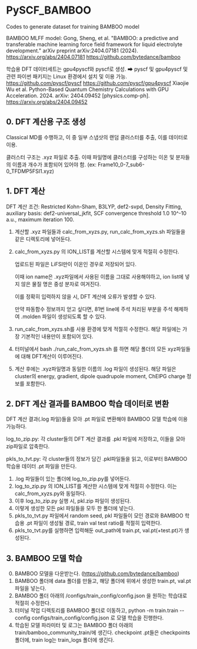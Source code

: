 # PySCF_BAMBOO
Codes to generate dataset for training BAMBOO model

BAMBOO MLFF model:
Gong, Sheng, et al. "BAMBOO: a predictive and transferable machine learning force field framework for liquid electrolyte development." arXiv preprint arXiv:2404.07181 (2024). https://arxiv.org/abs/2404.07181
https://github.com/bytedance/bamboo

학습용 DFT 데이터세트는 gpu4pyscf와 pyscf로 생성. ➡ pyscf 및 gpu4pyscf 및 관련 파이썬 패키지는 Linux 환경에서 설치 및 이용 가능. 
https://github.com/pyscf/pyscf
https://github.com/pyscf/gpu4pyscf
Xiaojie Wu et al. Python-Based Quantum Chemistry Calculations with GPU Acceleration. 2024.
arXiv: 2404.09452 [physics.comp-ph].
https://arxiv.org/abs/2404.09452

## 0. DFT 계산용 구조 생성
Classical MD를 수행하고, 이 중 일부 스냅샷의 랜덤 클러스터를 추출, 이를 데이터로 이용.

클러스터 구조는 .xyz 파일로 추출. 이때 파일명에 클러스터를 구성하는 이온 및 분자들의 이름과 개수가 포함되어 있어야 함. (ex: Frame10_0-7_sub6-0_TFDMP5FSI1.xyz)

## 1. DFT 계산
DFT 계산 조건: Restricted Kohn-Sham, B3LYP, def2-svpd, Density Fitting, auxiliary basis: def2-universal_jkfit, SCF convergence threshold 1.0 10^-10 a.u., maximum iteration 100.
1. 계산할 .xyz 파일들과 calc_from_xyzs.py, run_calc_from_xyzs.sh 파일들을 같은 디렉토리에 넣어둔다.
2. calc_from_xyzs.py 의 ION_LIST를 계산할 시스템에 맞게 적절히 수정한다.

   업로드된 파일은 LiFSI만이 이온인 경우로 저장되어 있다.
   
   이때 ion name은 .xyz파일에서 사용된 이름을 그대로 사용해야하고, ion list에 넣지 않은 물질 명은 중성 분자로 여겨진다.
   
   이를 정확히 입력하지 않을 시, DFT 계산에 오류가 발생할 수 있다.
   
   만약 파동함수 정보까지 얻고 싶다면, 81번 line에 주석 처리된 부분을 주석 해제하여 .molden 파일이 생성되도록 할 수 있다.
4. run_calc_from_xyzs.sh를 사용 환경에 맞게 적절히 수정한다. 해당 파일에는 가장 기본적인 내용만이 포함되어 있다.
5. 터미널에서 bash ./run_calc_from_xyzs.sh 를 하면 해당 폴더의 모든 xyz파일들에 대해 DFT계산이 이루어진다.
6. 계산 후에는 .xyz파일명과 동일한 이름의 .log 파일이 생성된다. 해당 파일은 cluster의 energy, gradient, dipole quadrupole moment, ChElPG charge 정보를 포함한다.

## 2. DFT 계산 결과를 BAMBOO 학습 데이터로 변환
DFT 계산 결과(.log 파일)들을 모아 .pt 파일로 변환해야 BAMBOO 모델 학습에 이용 가능하다.

log_to_zip.py: 각 cluster들의 DFT 계산 결과를 .pkl 파일에 저장하고, 이들을 모아 zip파일로 압축한다.

pkls_to_tvt.py: 각 cluster들의 정보가 담긴 .pkl파일들을 읽고, 이로부터 BAMBOO 학습용 데이터 .pt 파일을 만든다.
1. .log 파일들이 있는 폴더에 log_to_zip.py를 넣어둔다.
2. log_to_zip.py 의 ION_LIST를 계산한 시스템에 맞게 적절히 수정한다. 이는 calc_from_xyzs.py와 동일하다.
3. 이후 log_to_zip.py 실행 시, pkl.zip 파일이 생성된다.
4. 이렇게 생성한 모든 pkl 파일들을 모두 한 폴더에 넣는다.
5. pkls_to_tvt.py 파일에서 random seed, pkl 파일들이 모인 경로와 BAMBOO 학습용 .pt 파일이 생성될 경로, train val test ratio를 적절히 입력한다.
6. pkls_to_tvt.py를 실행하면 입력해둔 out_path에 train.pt, val.pt(+test.pt)가 생성된다.

## 3. BAMBOO 모델 학습
0. BAMBOO 모델을 다운받는다. (https://github.com/bytedance/bamboo)
1. BAMBOO 폴더에 data 폴더를 만들고, 해당 폴더에 위에서 생성한 train.pt, val.pt 파일을 넣는다.
2. BAMBOO 폴더 아래의 /configs/train_config/config.json 을 원하는 학습대로 적절히 수정한다.
3. 터미널 작업 디렉토리를 BAMBOO 폴더로 이동하고, python -m train.train --config configs/train_config/config.json 로 모델 학습을 진행한다.
4. 학습된 모델 파라미터 및 로그는 BAMBOO 폴더 아래의 train/bamboo_community_train/에 생긴다. checkpoint .pt들은 checkpoints 폴더에, train log는 train_logs 폴더에 생긴다.
